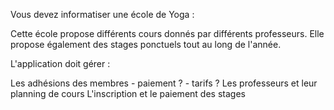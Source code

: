 Vous devez informatiser une école de Yoga :

Cette école propose différents cours donnés par différents professeurs. Elle propose également des stages ponctuels tout au long de l'année.

L'application doit gérer :

Les adhésions des membres
    - paiement ?
    - tarifs ?
Les professeurs et leur planning de cours
L'inscription et le paiement des stages

